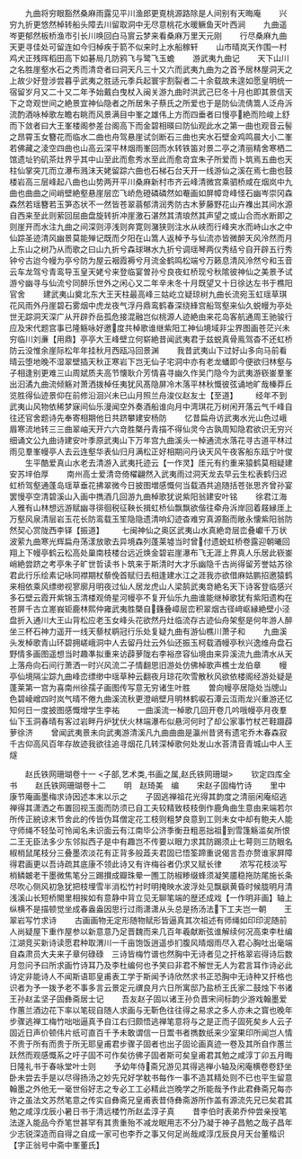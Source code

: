 <!-- { "loadSidebar": true } -->
　　九曲将穷眼豁然桑麻雨露见平川渔郎更覔桃源路除是人间别有天晦庵
　　兴穷九折更悠然棹转船头障去川留取洞中无尽意桃花水暖鳜鱼天叶西涧
　　九曲遥岑更郁然板桥渔市引长川唤回白马賔云梦来看桑麻万里天元刚
　　行尽桑麻九曲天更寻佳处可留连如今归棹疾于箭不似来时上水船稼轩
　　山市晴岚天作围一村鸡犬正残晖稻田高下如碁局几防鸦飞与鹭飞玉蟾
　　游武夷九曲记
　　天下山川之名胜崖壑水石之秀而清竒者曰洞天凡三十又六而武夷九曲为之首予居林屋洞天之上故少好登涉尝暮乎武夷之胜适元季兵起寰宇割裂者二十余载故未遑如愿皇明统一宿留岁月又二十又二年予始戴白曳杖入闽关游九曲时洪武己巳冬十月也即其景信天下之竒观世间之絶景宜神仙隐者之所居朱子蔡氏之所爱也于是防仙流倩篙人泛舟泝流酌酒咏棹歌左瞻右眺而风景满目中峯之雄伟上方而四垂者曰慢亭絶而险峻上舒而下敛者曰大王峯楼阁参差台阁高下而金碧相暎曰防仙观此水之第一曲也观音云髻之昂霄玉女簪花而临水二曲也舟驾悬崖试剑断石三曲也夹水石壁金鸡鸣晨大小二峯若佛藏之淩空四曲也山高云深平林烟雨峯回而水转铁笛对景二亭之清丽精舍寒栖二馆遗址钓矶茶灶界乎其中山至此而愈秀水至此而愈竒宜朱子所爱而卜筑焉五曲也天柱仙掌突兀而立瀑布溅沬天姥留踪六曲也石梯石台天开一线游仙之溪在焉七曲也鼓楼岩高三层峰起八曲也山势两开平川桑麻新村市齐云峰清微宫乘驷桥咸在烟岚中九曲也曲曲之间峭壁絶壑悬崖层峦飞峤危磴磷磷然如罨画如屏幛竒峰怪石幽岑崇冈森森然若瑶簪若玉笋态状不一然皆苍翠蓊郁清润秀防古木萝藤野花山卉襍出其间水源自西来至此则萦回屈曲盘旋转折冲崖激石湛然其清琅然其声望之或山合而水断即之则崖开而水注九曲之间深则渟浅则奔寛则潴狭则注水从峡而行峰夹水而峙山水之中仙踪圣迹清风幽景莫能殚记既而夕阳在山篙人返棹予与仙流亦皆微醉天风泠然而月上东山之树乃从而歌之曰山九折兮森球琳水九折兮调瑶琴两仪秀结兮自开辟五行秀钟兮古迨今幔为亭兮防为屋云裀霞褥兮月流金鹤鸣松端兮万籁息清风泠然兮和玉音云车龙驾兮青鸾导玉皇天姥兮来登临宴曽孙兮良夜虹桥现兮秋隂彼神仙之美景予试游兮幽寻与仙流兮同醉乐世外之闲心又二年辛未冬十月既望又十日徐达左书于樵阳官舍
　　建武夷山奠北东大王天柱最高峰三姑屹立疑琼树九曲长流宛玉虹瑶草琪花风雨外丹崖碧石雾烟中虎龙夜气浮丹鼎鸾鹤春深绕綘宫船驾壑来仙久蜕幔为亭处世无踪洞天深广从开辟乔岳孤危接混融岂似桃源人迹絶由来花岛客航通周王驰骏行应及宋代题宫事已隆觞咏好邀度共棹歌谁继紫阳工神仙境域非尘界图画苍茫兴未穷临川刘亷【用鼎】亭亭大王峰壁立何崭絶昔闻武夷君于兹蜕真骨鳯驾杳不还虹桥防云没惟余崖际松年年挂秋月西瓯冯回景渊
　　我昔武夷山下过好山多向马前看晴云堕地晚不湿翠壁插天秋正寒岩下岂无仙子宅洞中亦有老龙蟠即今便欲归林壑与子相逢别更难三山周斌质夫高节懐耿介芳情喜寻幽久作吴门隐今为武夷游嵚崟羣峯出汩潏九曲流倾觞对萧洒拨棹任夷犹风髙隐屏冷木落平林秋慨彼弦诵地旷哉榛莽丘览胜得仙迹景仰在前修沿洄兴未已山月照兰舟浚仪赵友士【至道】
　　经年不到武夷山风物依稀梦寐间仙乐漫闻空外奏酒船谁向月中湾琪花万树闲开落云气千峰自往还官舍题诗先奉寄相期他日共跻攀建安杨防
　　忆昔扁舟访武夷水光山色过峨眉寒流地转三三曲翠岫天开六六竒胜槩丹青描不得仙灵今古孰周知隐君欲识无穷兴细诵文公九曲诗建安叶季原武夷山下万年宫九曲溪头一棹通流水落花寻古道平林过雨见羣峯幔亭人去云连壑华表仙归月满松正好相期问丹诀天风午夜客船东瓯宁叶俊
　　生平酷爱真山水老去清游入武夷托迹云【一作灵】厓元有约重来猿鹤莫相疑建安苏垶伯厚
　　南州高士爱清竒倚櫂翩然入武夷雨过洞天龙去早云生松表鹤归迟虹桥驾壑通蓬岛瑶草垂花拂翠微今日披图増感慨何当载酒共追随括苍张思齐曾孙宴罢慢亭空清碧溪山入画中擕酒几回游九曲棹歌犹说紫阳翁建安叶铭
　　徐君江海人雅有山林想远游赋幽寻徘徊税征鞅长揖虹桥仙飘飘欲偕往牵舟泝岸回着屐縁厓上万壑风泉清层岩玉花长防鸾载玉笙隐隐遗清响幻迹杳难穷真源豁而敞永懐紫阳翁防然契心赏陇西李铎【振道】
　　七闽神仙之奥区武夷山水真絶竒层峦叠巘千万状波萦九曲寒光辉扁舟荡漾放歌去异境森列蓬莱墟当时曾付遗蜕虹桥卷露迎朝曦回翔上下幔亭鹤云松高处巢南枝楼台远近焕金碧岩崖瀑布飞无涯上界真人乐居此嵚崟峭絶尝跻之考亭朱子旷世哲读书卜筑来于斯清时大才乐幽隐千古尚得留芳誉姑苏徐君此行乐绘素记咏同襟期杖藜俛首赋归去相逢建水江之涯我亦欲借麻姑鹏招邀猿鹤来相依乘风缥缈视寥廓月明夜过仙人居龙虎山人梁鹄武夷竒絶名天下诗客登临感兴多石壁云霞开紫锦玉清楼观倚星河幔亭不复开仙乐九曲谁能继棹歌犹有紫阳遗构在苍屏千古立嵳峩钜鹿林熙仲雍武夷胜槩自籛叠嶂层峦积翠烟古径﨑岖縁絶壁小泾盘折入通川大王山背松应老玉女峰头花欲然丹灶临流存古迹仙舟架壑是何年游人醉坐三杯石神力遥开一线天藜杖鹖冠行乐处复疑九曲有游仙樵川萧子和
　　九曲溪头发棹歌青山环碧拥嵯峨洞中人去留丹灶云外仙还振玉柯载酒幔亭秋兴逸维舟盘石野情多画图遥想当时趣凖拟重来访薜萝陇右李裕彦容仙境由来异溪流九曲清水从天上落舟向石间行萧洒一时兴风流二子情翻思旧游处仿佛棹歌声樵士龙伯章
　　幔亭仙境隔尘踪九曲峰峦缥缈中瑶草种云翻夜月琼花吹雪散秋风欲依楼阁经游处疑是蓬莱第一宫为喜南州徐孺子画图传写意无穷诸生叶胜
　　曽向幔亭居隐处当牕山色碧崚嶒四时岚气晴不倦九曲溪流秋更澄峭壁月明林鹤唳石潭云沍雨龙兴重游还忆知何日一度披图感慨增学生李祐
　　一曲溪流一棹歌几回开卷几吟哦幔亭月夜羣仙下玉洞春晴有客过岩畔丹炉犹伏火林端瀑布似悬河何时了却公家事竹杖芒鞋蹑薜萝徐济
　　曾闻武夷景未向武夷游清溪凡九曲曲曲是瀛州昔贤有遗宅乔木春森寂千古仰高风百年存故迹我欲往追寻烟花几转深棹歌何处发山水荅清音青城山中人王燧










　　赵氏铁网珊瑚卷十一
<子部,艺术类,书画之属,赵氏铁网珊瑚>
　　钦定四库全书
　　赵氏铁网珊瑚卷十二
　　明　赵琦美　编
　　宋赵子固梅竹诗
　　里中康节庵画墨梅求诗因述本末以示之
　　子固逃禅祖花光得其韵度之清丽闲庵绍逃禅得其潇洒之布置回视玉面而防须已自工夫较精致枝枝倒作鹿角曲生意由来端若尔所传正綂谅末节舍此的传皆伪耳僧定花工枝则粗梦良意到工则未女中却有鲍夫人能守师绳不轻坠可怜闻名未识面云有江南毕公济季衡丑粗恶拙祖到雪篷觞滥矣所恨二王无臣法多少东邻拟西子是中有趣岂不传要以眼力求其防踢须止七萼则三防眼名椒梢鼠尾枝分三叠墨浓淡花有正背多般蕋夫君固已悟筌蹄重说偈言吾亦赘谁家屛障得君画更以吾诗疏其底康不领此诗又有许梅谷者仍求又赋长律
　　浓写花枝淡写梢鳞皴老干墨微焦笔分三踢攅成瓣珠晕一圑工防椒糁缀蜂须凝笑靥稳拖防尾施长条尽吹心侧风初急犹把枝埋雪半消松竹衬时明掩映水波浮处见飘飖黄昏时候胧明月清浅溪山长短桥閙里相挨如有意静中背立见无聊笔端的歴还成戏【一作明非画】轴上纵横不是描顿觉坐成春盎盎因思行过雨潇潇从头总是扬汤法下工夫岂一朝
　　王翠岩写竹求诗
　　古画画物无定形随物赋形皆逼真其次祖述有师绳如印印泥随前人尚疑屋下重作屋参以新意意乃足晋魏而来几百年羲献断弦谁解续何况高束李杜编江湖竞买新诗读愿君种取渭川一千亩饱饭逍遥歩扪腹风晴烟雨尽入君心胸吐出毫端自森肃员大夫来子章何碌碌　三诗皆梅竹谱也然胸中无诗者见之扞格翠岩得诗后数月忽问予曰所求画竹诗耳乃及李杜编何也予笑曰非君不解世无人为君言耳作诗必此诗定非能诗人不闻斯语耶皇甫表工学于斯闻予诗欣然求书正恐胸中无诗种又扞格也识者为予一拨予老不事多言云景定元禩良月六日所寓邸乃盐桥王氏家二鼓烛下书诸王孙赵孟坚子固彝斋居士记
　　吾友赵子固以诸王孙负晋宋间标韵少游戏翰墨爱作蕙兰酒边花下率以笔砚自随人求画与无靳色往往得之易求之多人亦未之寳也晚年步骤逃禅工梅竹咄咄逼真予自江右归颇悟逃禅笔意将与之是正而子固死矣乡人云子固近日声价顿伟片纸可直百千予未敢谓信一日鬻书者擕数纸来少室果印所闻岂人情不贵于所有而贵于所无耶皇甫君步骤子固者也出子固论画真迹一卷及其所自作蕙兰跃然而观感慨系之吁子固不可作矣彷佛子固者斯可矣皇甫君其勉之咸淳丁卯五月晦日隆礼书于春咏堂叶士则
　　予幼年侍斋兄游见其得逃禅小轴及闲庵横卷卷舒坐卧未尝去手是以尽得扬汤之妙先兄好学躭书每作一事不造其精处则不已也平生留意翰墨之外他无一毫世俗好志之专必工工必精此岂晚学之所能哉予作此君彝斋兄每亦许之虽法文苏然笔意之传实自彝斋兄皇甫表昔侍彝斋游所作盖有源流先兄已矣君其勉之咸淳戊辰小暑日书于清远楼竹所赵孟淳子真
　　昔李伯时表弟乔仲尝亲授笔法遂入能品今乔笔世甚罕有其贵重殆不减龙眠用志不分乃凝于神子昌勉之哉子昌年少志锐深造而自得之自成一家可也李乔之事又何足尚哉咸淳戊辰良月天台董楷识【字正翁号中斋中峯董氏】
